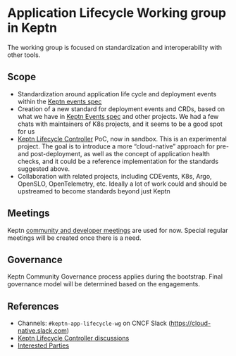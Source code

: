 # Application Lifecycle Working group in Keptn

The working group is focused on standardization and interoperability with other tools. 

## Scope

- Standardization around application life cycle and deployment events within the [Keptn events spec](https://github.com/keptn/spec)
- Creation of a new standard for deployment events and CRDs, based on what we have in [Keptn Events spec](https://github.com/keptn/spec) and other projects. We had a few chats with maintainers of K8s projects, and it seems to be a good spot for us
- [Keptn Lifecycle Controller](https://github.com/keptn-sandbox/lifecycle-controller) PoC, now in sandbox. This is an experimental project. The goal is to introduce a more “cloud-native” approach for pre- and post-deployment, as well as the concept of application health checks, and it could be a reference implementation for the standards suggested above.
- Collaboration with related projects, including CDEvents, K8s, Argo, OpenSLO, OpenTelemetry, etc. Ideally a lot of work could and should be upstreamed to become standards beyond just Keptn

## Meetings

Keptn [community and developer meetings](https://keptn.sh/community/meetings/) are used for now.
Special regular meetings will be created once there is a need.

## Governance

Keptn Community Governance process applies during the bootstrap.
Final governance model will be determined based on the engagements.

## References

- Channels: `#keptn-app-lifecycle-wg` on CNCF Slack (https://cloud-native.slack.com)
- [Keptn Lifecycle Controller discussions](https://github.com/keptn-sandbox/lifecycle-controller/discussions)
- [Interested Parties](./interested-parties.md)
